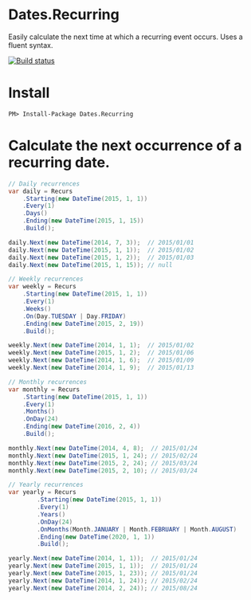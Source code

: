 Dates.Recurring
====================

Easily calculate the next time at which a recurring event occurs.
Uses a fluent syntax.

[![Build status](https://ci.appveyor.com/api/projects/status/rol28n0b18wanuyc?svg=true)](https://ci.appveyor.com/project/gavynriebau/dates-recurring)

# Install

	PM> Install-Package Dates.Recurring

# Calculate the next occurrence of a recurring date.

```csharp
// Daily recurrences
var daily = Recurs
	.Starting(new DateTime(2015, 1, 1))
    .Every(1)
    .Days()
    .Ending(new DateTime(2015, 1, 15))
    .Build();

daily.Next(new DateTime(2014, 7, 3));  // 2015/01/01
daily.Next(new DateTime(2015, 1, 1));  // 2015/01/02
daily.Next(new DateTime(2015, 1, 2));  // 2015/01/03
daily.Next(new DateTime(2015, 1, 15)); // null

// Weekly recurrences
var weekly = Recurs
    .Starting(new DateTime(2015, 1, 1))
    .Every(1)
    .Weeks()
    .On(Day.TUESDAY | Day.FRIDAY)
    .Ending(new DateTime(2015, 2, 19))
    .Build();

weekly.Next(new DateTime(2014, 1, 1);  // 2015/01/02
weekly.Next(new DateTime(2015, 1, 2);  // 2015/01/06
weekly.Next(new DateTime(2014, 1, 6);  // 2015/01/09
weekly.Next(new DateTime(2014, 1, 9);  // 2015/01/13

// Monthly recurrences
var monthly = Recurs
    .Starting(new DateTime(2015, 1, 1))
    .Every(1)
    .Months()
    .OnDay(24)
    .Ending(new DateTime(2016, 2, 4))
    .Build();

monthly.Next(new DateTime(2014, 4, 8);	// 2015/01/24
monthly.Next(new DateTime(2015, 1, 24); // 2015/02/24
monthly.Next(new DateTime(2015, 2, 24); // 2015/03/24
monthly.Next(new DateTime(2015, 2, 10); // 2015/03/24

// Yearly recurrences
var yearly = Recurs
		.Starting(new DateTime(2015, 1, 1))
		.Every(1)
		.Years()
		.OnDay(24)
		.OnMonths(Month.JANUARY | Month.FEBRUARY | Month.AUGUST)
		.Ending(new DateTime(2020, 1, 1))
		.Build();

yearly.Next(new DateTime(2014, 1, 1));	// 2015/01/24
yearly.Next(new DateTime(2015, 1, 1)); 	// 2015/01/24
yearly.Next(new DateTime(2015, 1, 23)); // 2015/01/24
yearly.Next(new DateTime(2014, 1, 24)); // 2015/02/24
yearly.Next(new DateTime(2014, 2, 24)); // 2015/08/24
```
